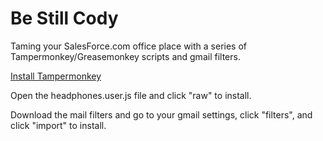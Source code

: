 # Be Still Cody

Taming your SalesForce.com office place with a series of Tampermonkey/Greasemonkey scripts and gmail filters.

[Install Tampermonkey](https://chrome.google.com/webstore/detail/tampermonkey/dhdgffkkebhmkfjojejmpbldmpobfkfo?hl=en)

Open the headphones.user.js file and click "raw" to install.

Download the mail filters and go to your gmail settings, click "filters", and click "import" to install.
